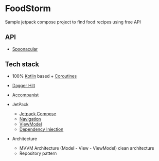 # FoodStorm

Sample jetpack compose project to find food recipes using free API

## API
- [Spoonacular](https://spoonacular.com/food-api)

## Tech stack
- 100% [Kotlin](https://kotlinlang.org/) based + [Coroutines](https://github.com/Kotlin/kotlinx.coroutines) 
- [Dagger Hilt](https://dagger.dev/hilt) 
- [Accompanist](https://github.com/google/accompanist)

- JetPack
  - [Jetpack Compose](https://developer.android.com/jetpack/compose)
  - [Navigation](https://developer.android.com/guide/navigation)
  - [ViewModel](https://developer.android.com/topic/libraries/architecture/viewmodel)
  - [Dependency Injection](https://developer.android.com/training/dependency-injection)

- Architecture
  - MVVM Architecture (Model - View - ViewModel) clean architecture
  - Repository pattern
